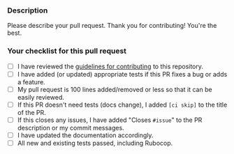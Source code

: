 ### Description
Please describe your pull request. Thank you for contributing! You're the best.

### Your checklist for this pull request
<!--- Go over all the following points, and put an `x` in all the boxes that apply. -->
<!--- If you're unsure about any of these, don't hesitate to ask. We're here to help! -->
- [ ] I have reviewed the [guidelines for contributing](../blob/master/CONTRIBUTING.md) to this repository.
- [ ] I have added (or updated) appropriate tests if this PR fixes a bug or adds a feature.
- [ ] My pull request is 100 lines added/removed or less so that it can be easily reviewed.
- [ ] If this PR doesn't need tests (docs change), I added `[ci skip]` to the title of the PR.
- [ ] If this closes any issues, I have added "Closes `#issue`" to the PR description or my commit messages.
- [ ] I have updated the documentation accordingly.
- [ ] All new and existing tests passed, including Rubocop.
